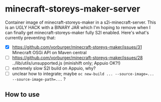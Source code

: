 # minecraft-storeys-maker-server

Container image of minecraft-storeys-maker in a s2i-minecraft-server.
This is an UGLY HACK with a BINARY JAR which I'm hoping to remove
when I can finally get minecraft-storeys-maker fully S2I enabled.
Here's what's currently preventing that:

- [X] https://github.com/vorburger/minecraft-storeys-maker/issues/31 Minecraft OSGi API on Maven central
- [ ] https://github.com/vorburger/minecraft-storeys-maker/issues/28 ../lib/utils/unsupported.js (minishift only; Appuio OK?!)
- [ ] extremely slow S2I build on Appuio, why?
- [ ] unclear how to integrate; maybe `oc new-build ... --source-image=... --source-image-path=...` ?

## How to use
